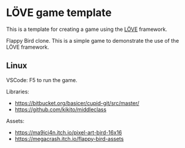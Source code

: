 # LÖVE game template

This is a template for creating a game using the [LÖVE](https://love2d.org/) framework.

Flappy Bird clone.  This is a simple game to demonstrate the use of the LÖVE framework.

## Linux
VSCode: F5 to run the game.

Libraries:
- https://bitbucket.org/basicer/cupid-git/src/master/
- https://github.com/kikito/middleclass


Assets:
- https://ma9ici4n.itch.io/pixel-art-bird-16x16
- https://megacrash.itch.io/flappy-bird-assets
